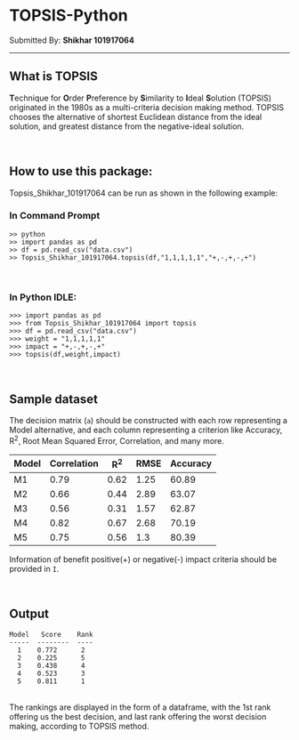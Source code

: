 # TOPSIS-Python

Submitted By: **Shikhar 101917064**

***

## What is TOPSIS

**T**echnique for **O**rder **P**reference by **S**imilarity to **I**deal
**S**olution (TOPSIS) originated in the 1980s as a multi-criteria decision
making method. TOPSIS chooses the alternative of shortest Euclidean distance
from the ideal solution, and greatest distance from the negative-ideal
solution. 

<br>

## How to use this package:

Topsis_Shikhar_101917064  can be run as shown in the following example:


### In Command Prompt
```
>> python
>> import pandas as pd
>> df = pd.read_csv("data.csv")
>> Topsis_Shikhar_101917064.topsis(df,"1,1,1,1,1","+,-,+,-,+") 
```
<br>

### In Python IDLE:
```
>>> import pandas as pd
>>> from Topsis_Shikhar_101917064 import topsis
>>> df = pd.read_csv("data.csv")
>>> weight = "1,1,1,1,1"
>>> impact = "+,-,+,-,+"
>>> topsis(df,weight,impact)
```

<br>

## Sample dataset

The decision matrix (`a`) should be constructed with each row representing a Model alternative, and each column representing a criterion like Accuracy, R<sup>2</sup>, Root Mean Squared Error, Correlation, and many more.

Model | Correlation | R<sup>2</sup> | RMSE | Accuracy
------------ | ------------- | ------------ | ------------- | ------------
M1 |	0.79 | 0.62	| 1.25 | 60.89
M2 |  0.66 | 0.44	| 2.89 | 63.07
M3 |	0.56 | 0.31	| 1.57 | 62.87
M4 |	0.82 | 0.67	| 2.68 | 70.19
M5 |	0.75 | 0.56	| 1.3	 | 80.39

Information of benefit positive(+) or negative(-) impact criteria should be provided in `I`.

<br>

## Output

```
Model   Score    Rank
-----  --------  ----
  1    0.772      2
  2    0.225      5
  3    0.438      4
  4    0.523      3
  5    0.811      1
```
<br>
The rankings are displayed in the form of a dataframe, with the 1st rank offering us the best decision, and last rank offering the worst decision making, according to TOPSIS method.
